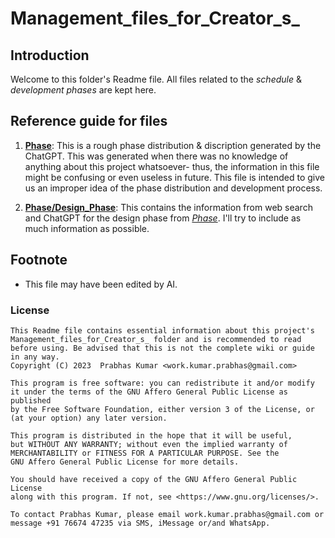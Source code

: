 # Management_files_for_Creator_s_

## Introduction

Welcome to this folder's Readme file. All files related to the _schedule_ & _development phases_ are kept here.



## Reference guide for files

1. [__Phase__](./Phase.md): This is a rough phase distribution & discription generated by the ChatGPT. This was generated when there was no knowledge of anything about this project whatsoever- thus, the information in this file might be confusing or even useless in future. This file is intended to give us an improper idea of the phase distribution and development process.

2. [__Phase/Design_Phase__](./ChatGPT/Phase/Design_Phase.md): This contains the information from web search and ChatGPT for the design phase from [_Phase_](./Phase.md). I'll try to include as much information as possible.


## Footnote

- This file may have been edited by AI.

### License


    This Readme file contains essential information about this project's Management_files_for_Creator_s_ folder and is recommended to read before using. Be advised that this is not the complete wiki or guide in any way.
    Copyright (C) 2023  Prabhas Kumar <work.kumar.prabhas@gmail.com>

    This program is free software: you can redistribute it and/or modify
    it under the terms of the GNU Affero General Public License as published
    by the Free Software Foundation, either version 3 of the License, or
    (at your option) any later version.

    This program is distributed in the hope that it will be useful,
    but WITHOUT ANY WARRANTY; without even the implied warranty of
    MERCHANTABILITY or FITNESS FOR A PARTICULAR PURPOSE. See the
    GNU Affero General Public License for more details.

    You should have received a copy of the GNU Affero General Public License
    along with this program. If not, see <https://www.gnu.org/licenses/>.
    
    To contact Prabhas Kumar, please email work.kumar.prabhas@gmail.com or message +91 76674 47235 via SMS, iMessage or/and WhatsApp.
